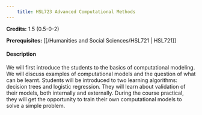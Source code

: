 ```yaml
---
    title: HSL723 Advanced Computational Methods
---
```

**Credits:** 1.5 (0.5-0-2)



**Prerequisites:** [[/Humanities and Social Sciences/HSL721 | HSL721]]

#### Description 
We will first introduce the students to the basics of computational modeling. We will discuss examples of computational models and the question of what can be learnt. Students will be introduced to two learning algorithms: decision trees and logistic regression. They will learn about validation of their models, both internally and externally. During the course practical, they will get the opportunity to train their own computational models to solve a simple problem.